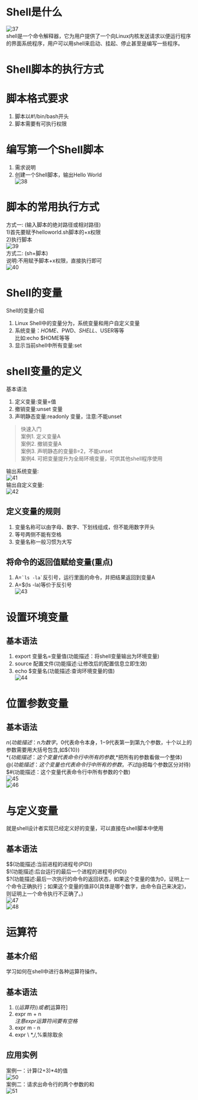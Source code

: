 # Shell是什么 
![37](/linux/linuxfile/37.png)  
shell是一个命令解释器，它为用户提供了一个向Linux内核发送请求以便运行程序的界面系统程序，用户可以用shell来启动、挂起、停止甚至是编写一些程序。  
# Shell脚本的执行方式  
# 脚本格式要求 
1. 脚本以#!/bin/bash开头  
2. 脚本需要有可执行权限  
# 编写第一个Shell脚本
1. 需求说明  
2. 创建一个Shell脚本，输出Hello World  
![38](/linux/linuxfile/38.png)  
# 脚本的常用执行方式  
方式一: (输入脚本的绝对路径或相对路径)  
1)首先要赋予helloworld.sh脚本的+x权限  
2)执行脚本  
![39](/linux/linuxfile/39.png)  
方式二: (sh+脚本)  
说明:不用赋予脚本+x权限，直接执行即可  
![40](/linux/linuxfile/40.png)  
# Shell的变量
Shell的变量介绍  
1. Linux Shell中的变量分为，系统变量和用户自定义变量  
2. 系统变量：$HOME、$PWD、$SHELL、$USER等等  
比如:echo $HOME等等  
3. 显示当前shell中所有变量:set  
# shell变量的定义
基本语法  
1. 定义变量:变量=值  
2. 撤销变量:unset 变量  
3. 声明静态变量:readonly 变量，注意:不能unset  
>快速入门  
>案例1. 定义变量A  
>案例2. 撤销变量A  
>案例3. 声明静态的变量B=2，不能unset  
>案例4. 可把变量提升为全局环境变量，可供其他shell程序使用  

输出系统变量:  
![41](/linux/linuxfile/41.png)  
输出自定义变量:  
![42](/linux/linuxfile/42.png)  

## 定义变量的规则  
1. 变量名称可以由字母、数字、下划线组成，但不能用数字开头  
2. 等号两侧不能有空格  
3. 变量名称一般习惯为大写  
## 将命令的返回值赋给变量(重点)  
1. A=`` `ls -la` ``反引号，运行里面的命令，并把结果返回到变量A  
2. A=$(ls -la)等价于反引号  
![43](/linux/linuxfile/43.png)  
# 设置环境变量 
## 基本语法
1. export 变量名=变量值(功能描述：将shell变量输出为环境变量)  
2. source 配置文件(功能描述:让修改后的配置信息立即生效)  
3. echo $变量名(功能描述:查询环境变量的值)  
![44](/linux/linuxfile/44.png)  
# 位置参数变量
## 基本语法
$n(功能描述：n为数字，$0代表命令本身，$1-$9代表第一到第九个参数，十个以上的参数需要用大括号包含,如${10})  
$*(功能描述：这个变量代表命令行中所有的参数,$*把所有的参数看做一个整体)  
$@(功能描述：这个变量也代表命令行中所有的参数，不过$@把每个参数区分对待)  
$#(功能描述：这个变量代表命令行中所有参数的个数)  
![45](/linux/linuxfile/45.png)  
![46](/linux/linuxfile/46.png)  
# 与定义变量
就是shell设计者实现已经定义好的变量，可以直接在shell脚本中使用  
## 基本语法
$$(功能描述:当前进程的进程号(PID))  
$!(功能描述:后台运行的最后一个进程的进程号(PID))  
$?(功能描述:最后一次执行的命令的返回状态，如果这个变量的值为0，证明上一个命令正确执行；如果这个变量的值非0(具体是哪个数字，由命令自己来决定)，则证明上一个命令执行不正确了。)  
![47](/linux/linuxfile/47.png)  
![48](/linux/linuxfile/48.png)  
# 运算符
## 基本介绍
学习如何在shell中进行各种运算符操作。  
## 基本语法
1. $((运算符))或者$[运算符]  
2. expr m + n  
*注意expr运算符间要有空格*  
3. expr m - n  
4. expr \ *,/,%乘除取余  
## 应用实例
案例一：计算(2+3)*4的值  
![50](/linux/linuxfile/50.png)  
案例二：请求出命令行的两个参数的和  
![51](/linux/linuxfile/51.png)  